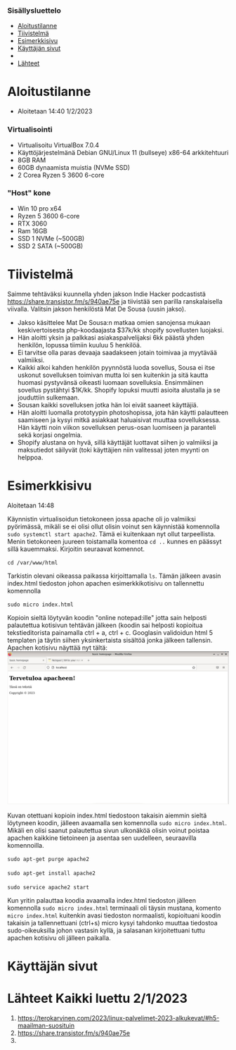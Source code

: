 ### Sisällysluettelo

- [Aloitustilanne](#Aloitustilanne)
- [Tiivistelmä](#Tiivistelmä)
- [Esimerkkisivu](#esimerkkisivu)
- [Käyttäjän sivut](#käyttäjän-sivut)
- 
- [Lähteet](#lähteet)



# Aloitustilanne

- Aloitetaan 14:40 1/2/2023

### Virtualisointi
- Virtualisoitu VirtualBox 7.0.4
- Käyttöjärjestelmänä Debian GNU/Linux 11 (bullseye) x86-64 arkkitehtuuri 
- 8GB RAM
- 60GB dynaamista muistia (NVMe SSD)
- 2 Corea Ryzen 5 3600 6-core

### "Host" kone
- Win 10 pro x64
- Ryzen 5 3600 6-core
- RTX 3060
- Ram 16GB
- SSD 1 NVMe (~500GB)
- SSD 2 SATA (~500GB)


# Tiivistelmä
Saimme tehtäväksi kuunnella yhden jakson Indie Hacker podcastistä https://share.transistor.fm/s/940ae75e ja tiivistää sen parilla ranskalaisella viivalla. Valitsin jakson henkilöstä Mat De Sousa (uusin jakso).

- Jakso käsittelee Mat De Sousa:n matkaa omien sanojensa mukaan keskivertoisesta php-koodaajasta $37k/kk shopify sovellusten luojaksi.
- Hän aloitti yksin ja palkkasi asiakaspalvelijaksi 6kk päästä yhden henkilön, lopussa tiimiin kuuluu 5 henkilöä.
- Ei tarvitse olla paras devaaja saadakseen jotain toimivaa ja myytävää valmiiksi.
- Kaikki alkoi kahden henkilön pyynnöstä luoda sovellus, Sousa ei itse uskonut sovelluksen toimivan mutta loi sen kuitenkin ja sitä kautta huomasi pystyvänsä oikeasti luomaan sovelluksia. Ensimmäinen sovellus pystähtyi $1K/kk. Shopify lopuksi muutti asioita alustalla ja se jouduttiin sulkemaan.
-  Sousan kaikki sovelluksen jotka hän loi eivät saaneet käyttäjiä.
-  Hän aloitti luomalla prototyypin photoshopissa, jota hän käytti palautteen saamiseen ja kysyi mitkä asiakkaat haluaisivat muuttaa sovelluksessa. Hän käytti noin viikon sovelluksen perus-osan luomiseen ja paranteli sekä korjasi ongelmia.
-  Shopify alustana on hyvä, sillä käyttäjät luottavat siihen jo valmiiksi ja maksutiedot säilyvät (toki käyttäjien niin valitessa) joten myynti on helppoa.


# Esimerkkisivu

Aloitetaan 14:48

Käynnistin virtualisoidun tietokoneen jossa apache oli jo valmiiksi pyörimässä, mikäli se ei olisi ollut olisin voinut sen käynnistää komennolla ```sudo systemctl start apache2```. Tämä ei kuitenkaan nyt ollut tarpeellista. Menin tietokoneen juureen toistamalla komentoa ```cd ..``` kunnes en päässyt sillä kauemmaksi. Kirjoitin seuraavat komennot.

    cd /var/www/html
    
Tarkistin olevani oikeassa paikassa kirjoittamalla ```ls```. Tämän jälkeen avasin index.html tiedoston johon apachen esimerkkikotisivu on tallennettu komennolla 

    sudo micro index.html 
    
Kopioin sieltä löytyvän koodin "online notepad:ille" jotta sain helposti palautettua kotisivun tehtävän jälkeen (koodin sai helposti kopioitua tekstieditorista painamalla ctrl + a, ctrl + c. Googlasin validoidun html 5 templaten ja täytin siihen yksinkertaista sisältöä jonka jälkeen tallensin. Apachen kotisivu näyttää nyt tältä:
![add file: upload](V3Kuvat1/v3t1k1.jpg)


Kuvan otettuani kopioin index.html tiedostoon takaisin aiemmin sieltä löytyneen koodin, jälleen avaamalla sen komennolla ```sudo micro index.html```. Mikäli en olisi saanut palautettua sivun ulkonäköä olisin voinut poistaa apachen kaikkine tietoineen ja asentaa sen uudelleen, seuraavilla komennoilla.

    sudo apt-get purge apache2

    sudo apt-get install apache2

    sudo service apache2 start

Kun yritin palauttaa koodia avaamalla index.html tiedoston jälleen komennolla ```sudo micro index.html``` terminaali oli täysin mustana, komento ```micro index.html``` kuitenkin avasi tiedoston normaalisti, kopioituani koodin takaisin ja tallennettuani (ctrl+s) micro kysyi tahdonko muuttaa tiedostoa sudo-oikeuksilla johon vastasin kyllä, ja salasanan kirjoitettuani tuttu apachen kotisivu oli jälleen paikalla.

# Käyttäjän sivut


# Lähteet Kaikki luettu 2/1/2023
1) https://terokarvinen.com/2023/linux-palvelimet-2023-alkukevat/#h5-maailman-suosituin
2) https://share.transistor.fm/s/940ae75e
3) 

